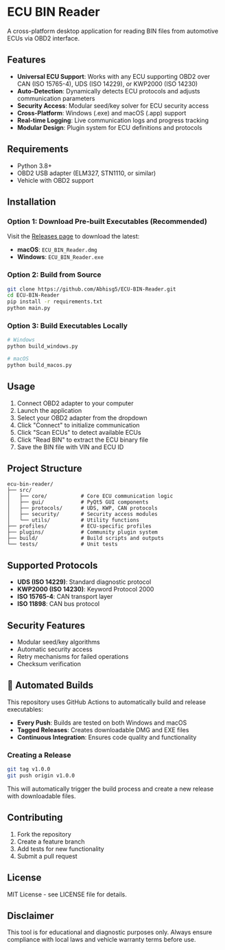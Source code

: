 # ECU BIN Reader

A cross-platform desktop application for reading BIN files from automotive ECUs via OBD2 interface.

## Features

- **Universal ECU Support**: Works with any ECU supporting OBD2 over CAN (ISO 15765-4), UDS (ISO 14229), or KWP2000 (ISO 14230)
- **Auto-Detection**: Dynamically detects ECU protocols and adjusts communication parameters
- **Security Access**: Modular seed/key solver for ECU security access
- **Cross-Platform**: Windows (.exe) and macOS (.app) support
- **Real-time Logging**: Live communication logs and progress tracking
- **Modular Design**: Plugin system for ECU definitions and protocols

## Requirements

- Python 3.8+
- OBD2 USB adapter (ELM327, STN1110, or similar)
- Vehicle with OBD2 support

## Installation

### Option 1: Download Pre-built Executables (Recommended)
Visit the [Releases page](https://github.com/Abhisg5/ECU-BIN-Reader/releases) to download the latest:
- **macOS**: `ECU_BIN_Reader.dmg`
- **Windows**: `ECU_BIN_Reader.exe`

### Option 2: Build from Source
```bash
git clone https://github.com/Abhisg5/ECU-BIN-Reader.git
cd ECU-BIN-Reader
pip install -r requirements.txt
python main.py
```

### Option 3: Build Executables Locally
```bash
# Windows
python build_windows.py

# macOS
python build_macos.py
```

## Usage

1. Connect OBD2 adapter to your computer
2. Launch the application
3. Select your OBD2 adapter from the dropdown
4. Click "Connect" to initialize communication
5. Click "Scan ECUs" to detect available ECUs
6. Click "Read BIN" to extract the ECU binary file
7. Save the BIN file with VIN and ECU ID

## Project Structure

```
ecu-bin-reader/
├── src/
│   ├── core/           # Core ECU communication logic
│   ├── gui/            # PyQt5 GUI components
│   ├── protocols/      # UDS, KWP, CAN protocols
│   ├── security/       # Security access modules
│   └── utils/          # Utility functions
├── profiles/           # ECU-specific profiles
├── plugins/            # Community plugin system
├── build/              # Build scripts and outputs
└── tests/              # Unit tests
```

## Supported Protocols

- **UDS (ISO 14229)**: Standard diagnostic protocol
- **KWP2000 (ISO 14230)**: Keyword Protocol 2000
- **ISO 15765-4**: CAN transport layer
- **ISO 11898**: CAN bus protocol

## Security Features

- Modular seed/key algorithms
- Automatic security access
- Retry mechanisms for failed operations
- Checksum verification

## 🤖 Automated Builds

This repository uses GitHub Actions to automatically build and release executables:

- **Every Push**: Builds are tested on both Windows and macOS
- **Tagged Releases**: Creates downloadable DMG and EXE files
- **Continuous Integration**: Ensures code quality and functionality

### Creating a Release
```bash
git tag v1.0.0
git push origin v1.0.0
```

This will automatically trigger the build process and create a new release with downloadable files.

## Contributing

1. Fork the repository
2. Create a feature branch
3. Add tests for new functionality
4. Submit a pull request

## License

MIT License - see LICENSE file for details.

## Disclaimer

This tool is for educational and diagnostic purposes only. Always ensure compliance with local laws and vehicle warranty terms before use. 